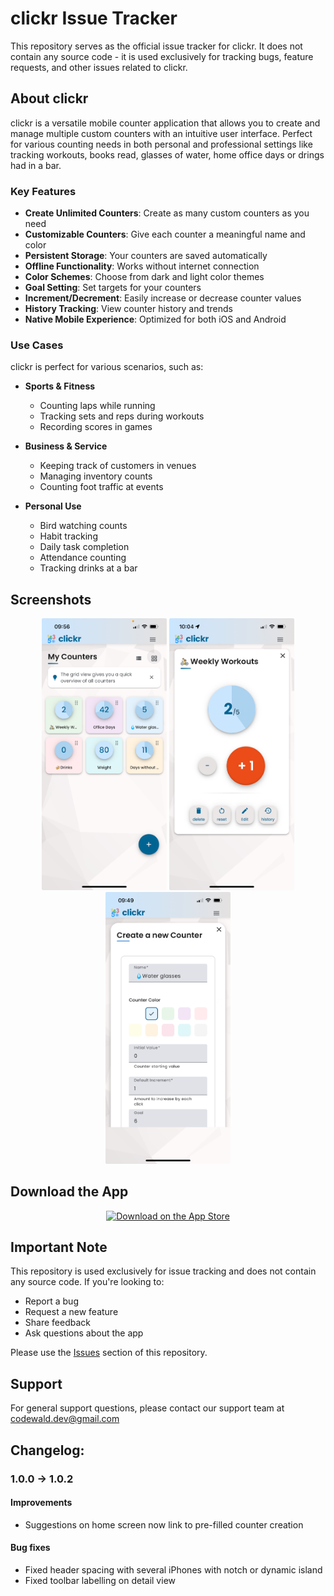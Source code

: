 # clickr Issue Tracker

This repository serves as the official issue tracker for clickr. It does not contain any source code - it is used exclusively for tracking bugs, feature requests, and other issues related to clickr.

## About clickr

clickr is a versatile mobile counter application that allows you to create and manage multiple custom counters with an intuitive user interface. Perfect for various counting needs in both personal and professional settings like tracking workouts, books read, glasses of water, home office days or drings had in a bar.

### Key Features

- **Create Unlimited Counters**: Create as many custom counters as you need
- **Customizable Counters**: Give each counter a meaningful name and color
- **Persistent Storage**: Your counters are saved automatically
- **Offline Functionality**: Works without internet connection
- **Color Schemes**: Choose from dark and light color themes
- **Goal Setting**: Set targets for your counters
- **Increment/Decrement**: Easily increase or decrease counter values
- **History Tracking**: View counter history and trends
- **Native Mobile Experience**: Optimized for both iOS and Android

### Use Cases

clickr is perfect for various scenarios, such as:

- **Sports & Fitness**
  - Counting laps while running
  - Tracking sets and reps during workouts
  - Recording scores in games

- **Business & Service**
  - Keeping track of customers in venues
  - Managing inventory counts
  - Counting foot traffic at events

- **Personal Use**
  - Bird watching counts
  - Habit tracking
  - Daily task completion
  - Attendance counting
  - Tracking drinks at a bar

## Screenshots

<div align="center">
    <img src="assets/home-grid.png" alt="SCREENSHOT 1: Main Counter List" width="200">
    <img src="assets/detail-view.png" alt="SSCREENSHOT 2: Counter Detail View" width="200">
    <img src="assets/create-new.png" alt=Counter Creation/Edit Screen" width="200">
</div>

## Download the App

<div align="center">
  <a href="https://apps.apple.com/app/clickr">
    <img src="https://developer.apple.com/assets/elements/badges/download-on-the-app-store.svg" alt="Download on the App Store" height="45">
  </a>
  <!-- <a href="https://play.google.com/store/apps/details?id=de.codewald.apps.clickr">
    <img src="https://play.google.com/intl/en_us/badges/static/images/badges/en_badge_web_generic.png" alt="Get it on Google Play" height="60">
  </a> -->
</div>

## Important Note

This repository is used exclusively for issue tracking and does not contain any source code. If you're looking to:
- Report a bug
- Request a new feature
- Share feedback
- Ask questions about the app

Please use the [Issues](https://github.com/m-reiniger/clickr-public/issues) section of this repository.

## Support

For general support questions, please contact our support team at codewald.dev@gmail.com


## Changelog:

### 1.0.0 -> 1.0.2

#### Improvements

* Suggestions on home screen now link to pre-filled counter creation

#### Bug fixes

* Fixed header spacing with several iPhones with notch or dynamic island
* Fixed toolbar labelling on detail view
